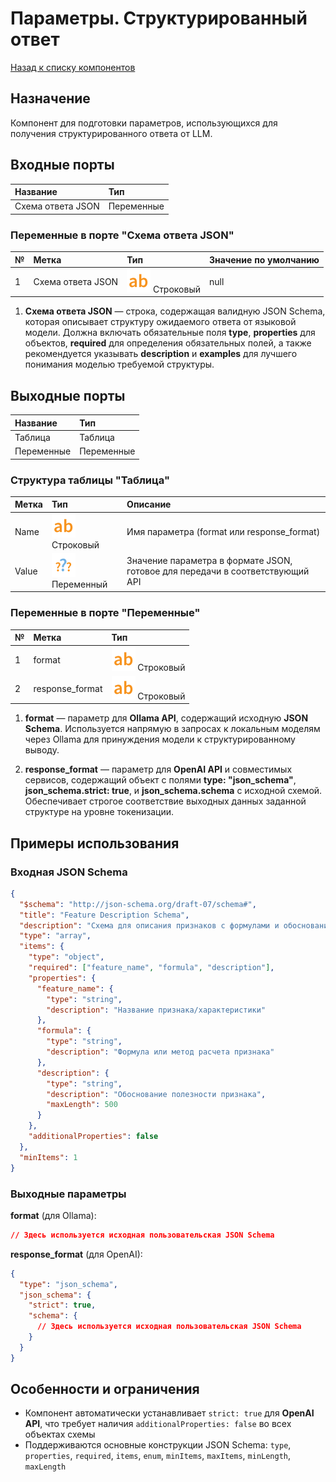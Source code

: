 # Параметры. Структурированный ответ

[Назад к списку компонентов](../README.md)

## Назначение

Компонент для подготовки параметров, использующихся для получения структурированного ответа от LLM.

## Входные порты

| Название          | Тип        |
| :---------------- | :--------- |
| Схема ответа JSON | Переменные |

### Переменные в порте "Схема ответа JSON"

| №   | Метка             | Тип                             | Значение по умолчанию |
| :-- | :---------------- | :------------------------------ | :-------------------- |
| 1   | Схема ответа JSON | ![](./img/string.svg) Строковый | null                  |

1. **Схема ответа JSON** — строка, содержащая валидную JSON Schema, которая описывает структуру ожидаемого ответа от языковой модели. Должна включать обязательные поля **type**, **properties** для объектов, **required** для определения обязательных полей, а также рекомендуется указывать **description** и **examples** для лучшего понимания моделью требуемой структуры.

## Выходные порты

| Название   | Тип        |
| :--------- | :--------- |
| Таблица    | Таблица    |
| Переменные | Переменные |

### Структура таблицы "Таблица"

| Метка | Тип                                 | Описание                                                                      |
| :---- | :---------------------------------- | :---------------------------------------------------------------------------- |
| Name  | ![](./img/string.svg) Строковый     | Имя параметра (format или response_format)                                    |
| Value | ![](./img/undefined.svg) Переменный | Значение параметра в формате JSON, готовое для передачи в соответствующий API |

### Переменные в порте "Переменные"

| №   | Метка           | Тип                             |
| :-- | :-------------- | :------------------------------ |
| 1   | format          | ![](./img/string.svg) Строковый |
| 2   | response_format | ![](./img/string.svg) Строковый |

1. **format** — параметр для **Ollama API**, содержащий исходную **JSON Schema**. Используется напрямую в запросах к локальным моделям через Ollama для принуждения модели к структурированному выводу.

2. **response_format** — параметр для **OpenAI API** и совместимых сервисов, содержащий объект с полями **type: "json_schema"**, **json_schema.strict: true**, и **json_schema.schema** с исходной схемой. Обеспечивает строгое соответствие выходных данных заданной структуре на уровне токенизации.

## Примеры использования

### Входная JSON Schema
```json
{
  "$schema": "http://json-schema.org/draft-07/schema#",
  "title": "Feature Description Schema",
  "description": "Схема для описания признаков с формулами и обоснованиями",
  "type": "array",
  "items": {
    "type": "object",
    "required": ["feature_name", "formula", "description"],
    "properties": {
      "feature_name": {
        "type": "string",
        "description": "Название признака/характеристики"
      },
      "formula": {
        "type": "string", 
        "description": "Формула или метод расчета признака"
      },
      "description": {
        "type": "string",
        "description": "Обоснование полезности признака",
        "maxLength": 500
      }
    },
    "additionalProperties": false
  },
  "minItems": 1
}
```

### Выходные параметры

**format** (для Ollama):
```json
// Здесь используется исходная пользовательская JSON Schema
```

**response_format** (для OpenAI):
```json
{
  "type": "json_schema",
  "json_schema": {
    "strict": true,
    "schema": {
      // Здесь используется исходная пользовательская JSON Schema
    }
  }
}
```

## Особенности и ограничения

* Компонент автоматически устанавливает `strict: true` для **OpenAI API**, что требует наличия `additionalProperties: false` во всех объектах схемы
* Поддерживаются основные конструкции JSON Schema: `type`, `properties`, `required`, `items`, `enum`, `minItems`, `maxItems`, `minLength`, `maxLength`